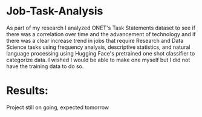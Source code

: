 # Job-Task-Analysis

As part of my research I analyzed ONET's Task Statements dataset to see if there was a correlation over time and the advancement of technology and if there was a clear increase trend in jobs that require Research and Data Science tasks using frequency analysis, descriptive statistics, and natural language processing using Hugging Face's pretrained one shot classifier to categorize data. I wished I would be able to make one myself but I did not have the training data to do so.

# Results:

Project still on going, expected tomorrow